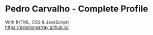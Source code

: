 # Pedro Carvalho - Complete Profile
With (HTML, CSS & JavaScript)
<br>https://solutionsarray.github.io/
